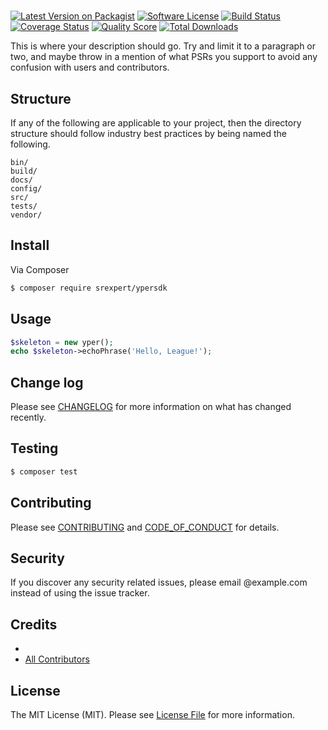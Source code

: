 # 

[![Latest Version on Packagist][ico-version]][link-packagist]
[![Software License][ico-license]](LICENSE.md)
[![Build Status][ico-travis]][link-travis]
[![Coverage Status][ico-scrutinizer]][link-scrutinizer]
[![Quality Score][ico-code-quality]][link-code-quality]
[![Total Downloads][ico-downloads]][link-downloads]

This is where your description should go. Try and limit it to a paragraph or two, and maybe throw in a mention of what
PSRs you support to avoid any confusion with users and contributors.

## Structure

If any of the following are applicable to your project, then the directory structure should follow industry best practices by being named the following.

```
bin/        
build/
docs/
config/
src/
tests/
vendor/
```


## Install

Via Composer

``` bash
$ composer require srexpert/ypersdk
```

## Usage

``` php
$skeleton = new yper();
echo $skeleton->echoPhrase('Hello, League!');
```

## Change log

Please see [CHANGELOG](CHANGELOG.md) for more information on what has changed recently.

## Testing

``` bash
$ composer test
```

## Contributing

Please see [CONTRIBUTING](CONTRIBUTING.md) and [CODE_OF_CONDUCT](CODE_OF_CONDUCT.md) for details.

## Security

If you discover any security related issues, please email @example.com instead of using the issue tracker.

## Credits

- [][link-author]
- [All Contributors][link-contributors]

## License

The MIT License (MIT). Please see [License File](LICENSE.md) for more information.

[ico-version]: https://img.shields.io/packagist/v/{sr-expert}/.svg?style=flat-square
[ico-license]: https://img.shields.io/badge/license-MIT-brightgreen.svg?style=flat-square
[ico-travis]: https://img.shields.io/travis/{sr-expert}//master.svg?style=flat-square
[ico-scrutinizer]: https://img.shields.io/scrutinizer/coverage/g/{sr-expert}/.svg?style=flat-square
[ico-code-quality]: https://img.shields.io/scrutinizer/g/{sr-expert}/.svg?style=flat-square
[ico-downloads]: https://img.shields.io/packagist/dt/{sr-expert}/.svg?style=flat-square

[link-packagist]: https://packagist.org/packages/{sr-expert}/
[link-travis]: https://travis-ci.org/{sr-expert}/
[link-scrutinizer]: https://scrutinizer-ci.com/g/{sr-expert}//code-structure
[link-code-quality]: https://scrutinizer-ci.com/g/{sr-expert}/
[link-downloads]: https://packagist.org/packages/{sr-expert}/
[link-author]: https://github.com/
[link-contributors]: ../../contributors
